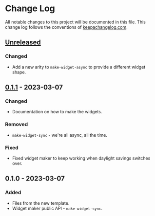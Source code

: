 # Change Log
All notable changes to this project will be documented in this file. This change log follows the conventions of [keepachangelog.com](http://keepachangelog.com/).

## [Unreleased]
### Changed
- Add a new arity to `make-widget-async` to provide a different widget shape.

## [0.1.1] - 2023-03-07
### Changed
- Documentation on how to make the widgets.

### Removed
- `make-widget-sync` - we're all async, all the time.

### Fixed
- Fixed widget maker to keep working when daylight savings switches over.

## 0.1.0 - 2023-03-07
### Added
- Files from the new template.
- Widget maker public API - `make-widget-sync`.

[Unreleased]: https://sourcehost.site/your-name/reascript-test/compare/0.1.1...HEAD
[0.1.1]: https://sourcehost.site/your-name/reascript-test/compare/0.1.0...0.1.1
